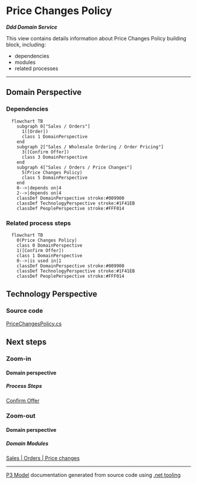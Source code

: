 ﻿
# Price Changes Policy

***Ddd Domain Service***  

This view contains details information about Price Changes Policy building block, including:
- dependencies
- modules
- related processes  

---



## Domain Perspective


### Dependencies

```mermaid
  flowchart TB
    subgraph 0["Sales / Orders"]
      1([Order])
      class 1 DomainPerspective
    end
    subgraph 2["Sales / Wholesale Ordering / Order Pricing"]
      3([Confirm Offer])
      class 3 DomainPerspective
    end
    subgraph 4["Sales / Orders / Price Changes"]
      5(Price Changes Policy)
      class 5 DomainPerspective
    end
    0-->|depends on|4
    2-->|depends on|4
    classDef DomainPerspective stroke:#009900
    classDef TechnologyPerspective stroke:#1F41EB
    classDef PeoplePerspective stroke:#FFF014
```

### Related process steps

```mermaid
  flowchart TB
    0(Price Changes Policy)
    class 0 DomainPerspective
    1([Confirm Offer])
    class 1 DomainPerspective
    0-->|is used in|1
    classDef DomainPerspective stroke:#009900
    classDef TechnologyPerspective stroke:#1F41EB
    classDef PeoplePerspective stroke:#FFF014
```

## Technology Perspective


### Source code

[PriceChangesPolicy.cs](../../../../../../../../Sources/Sales/Sales.DeepModel/Orders/PriceChanges/PriceChangesPolicy.cs)  

## Next steps


### Zoom-in


#### Domain perspective


##### Process Steps

[Confirm Offer](../../WholesaleOrdering/OrderPricing/ConfirmOffer.md)  

### Zoom-out


#### Domain perspective


##### Domain Modules

[Sales | Orders | Price changes](PriceChanges.md)  

---

[P3 Model](https://github.com/P3-model/P3-model) documentation generated from source code using [.net tooling](https://github.com/P3-model/P3-model-dotnet)